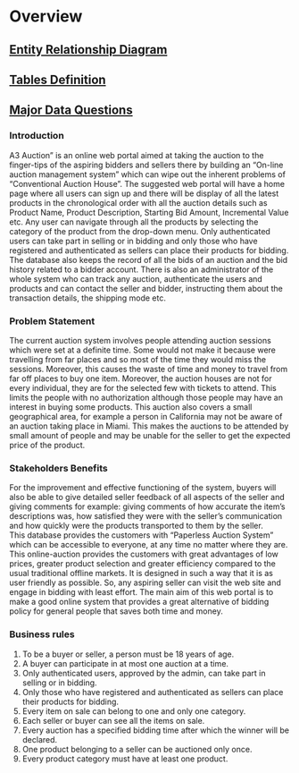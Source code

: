 # Overview

## [Entity Relationship Diagram](Entity_Database/Entity_Relationship.md)

## [Tables Definition](Table_Definitions.md)

## [Major Data Questions](Data_Questions.md)

### Introduction
A3 Auction” is an online web portal aimed at taking the auction to the finger-tips of the aspiring bidders and sellers there by building an “On-line auction management system” which can wipe out the inherent problems of “Conventional Auction House”.
The suggested web portal will have a home page where all users can sign up and there will be display of all the latest products in the chronological order with all the auction details such as Product Name, Product Description, Starting Bid Amount, Incremental Value etc. Any user can navigate through all the products by selecting the category of the product from the drop-down menu. Only authenticated users can take part in selling or in bidding and only those who have registered and authenticated as sellers can place their products for bidding. The database also keeps the record of all the bids of an auction and the bid history related to a bidder account. There is also an administrator of the whole system who can track any auction, authenticate the users and products and can contact the seller and bidder, instructing them about the transaction details, the shipping mode etc.

### Problem Statement
The current auction system involves people attending auction sessions which were set at a definite time. Some would not make it because were travelling from far places and so most of the time they would miss the sessions. Moreover, this causes the waste of time and money to travel from far off places to buy one item.
Moreover, the auction houses are not for every individual, they are for the selected few with tickets to attend. This limits the people with no authorization although those people may have an interest in buying some products.
This auction also covers a small geographical area, for example a person in California may not be aware of an auction taking place in Miami. This makes the auctions to be attended by small amount of people and may be unable for the seller to get the expected price of the product.

### Stakeholders Benefits
For the improvement and effective functioning of the system, buyers will also be able to give detailed seller feedback of all aspects of the seller and giving comments for example: giving comments of how accurate the item’s descriptions was, how satisfied they were with the seller’s communication and how quickly were the products transported to them by the seller.  
This database provides the customers with “Paperless Auction System” which can be accessible to everyone, at any time no matter where they are. This online-auction provides the customers with great advantages of low prices, greater product selection and greater efficiency compared to the usual traditional offline markets. It is designed in such a way that it is as user friendly as possible. So, any aspiring seller can visit the web site and engage in bidding with least effort. The main aim of this web portal is to make a good online system that provides a great alternative of bidding policy for general people that saves both time and money.

### Business rules
1. To be a buyer or seller, a person must be 18 years of age. 
2. A buyer can participate in at most one auction at a time.  
3. Only authenticated users, approved by the admin, can take part in selling or in bidding.  
4. Only those who have registered and authenticated as sellers can place their products for bidding.  
5. Every item on sale can belong to one and only one category.  
6. Each seller or buyer can see all the items on sale.  
7. Every auction has a specified bidding time after which the winner will be declared.  
8. One product belonging to a seller can be auctioned only once.
9. Every product category must have at least one product. 


